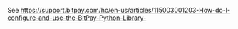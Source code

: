 See https://support.bitpay.com/hc/en-us/articles/115003001203-How-do-I-configure-and-use-the-BitPay-Python-Library-
